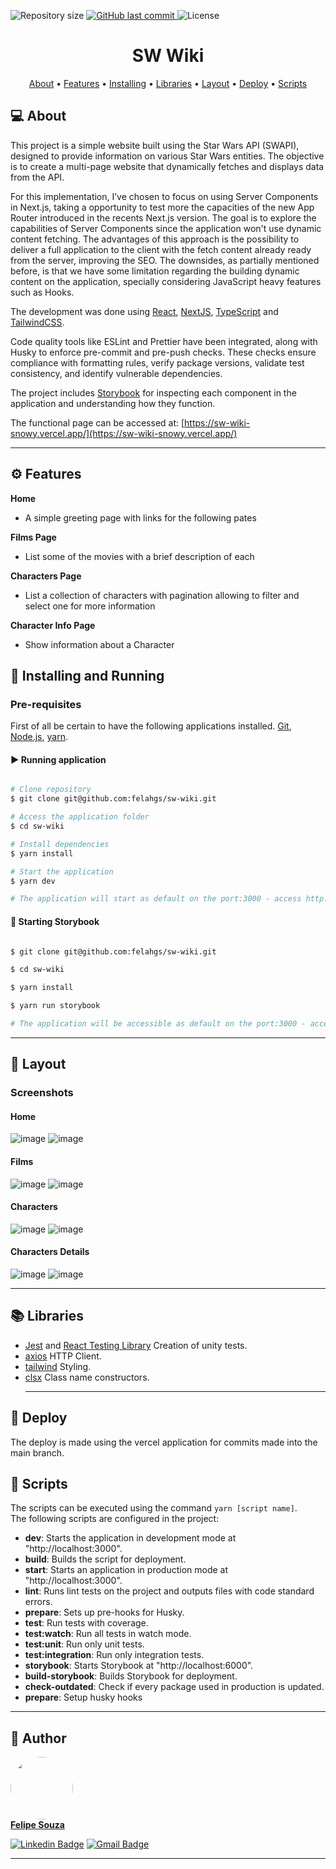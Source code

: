 <p align="left">

  <img alt="Repository size" src="https://img.shields.io/github/repo-size/felahgs/gamer-shop">

  <a href="https://github.com/tgmarinho/README-ecoleta/commits/master">
    <img alt="GitHub last commit" src="https://img.shields.io/github/last-commit/felahgs/gamer-shop">
  </a>
    
   <img alt="License" src="https://img.shields.io/badge/license-MIT-brightgreen">

</p>
<h1 align="center">
  SW Wiki
</h1>

<p align="center">
 <a href="#-about">About</a> •
 <a href="#%EF%B8%8F-features">Features</a> •
 <a href="#-installing-and-running">Installing</a> • 
 <a href="#-libraries">Libraries</a> • 
 <a href="#-layout">Layout</a> • 
 <a href="#-deploy">Deploy</a> • 
 <a href="#-scripts">Scripts</a> 
</p>

## 💻 About

This project is a simple website built using the Star Wars API (SWAPI), designed to provide information on various Star Wars entities. The objective is to create a multi-page website that dynamically fetches and displays data from the API.

For this implementation, I’ve chosen to focus on using Server Components in Next.js, taking a opportunity to test more the capacities of the new App Router introduced in the recents Next.js version. The goal is to explore the capabilities of Server Components since the application won't use dynamic content fetching. The advantages of this approach is the possibility to deliver a full application to the client with the fetch content already ready from the server, improving the SEO. The downsides, as partially mentioned before, is that we have some limitation regarding the building dynamic content on the application, specially considering JavaScript heavy features such as Hooks.

The development was done using [React](https://react.dev/), [NextJS](https://nextjs.org/docs), [TypeScript](https://www.typescriptlang.org/) and [TailwindCSS](https://tailwindcss.com/).

Code quality tools like ESLint and Prettier have been integrated, along with Husky to enforce pre-commit and pre-push checks. These checks ensure compliance with formatting rules, verify package versions, validate test consistency, and identify vulnerable dependencies.

The project includes [Storybook](https://storybook.js.org/) for inspecting each component in the application and understanding how they function.

The functional page can be accessed at: [https://sw-wiki-snowy.vercel.app/](https://sw-wiki-snowy.vercel.app/)

---

## ⚙️ Features

**Home**

- A simple greeting page with links for the following pates

**Films Page**

- List some of the movies with a brief description of each

**Characters Page**

- List a collection of characters with pagination allowing to filter and select one for more information

**Character Info Page**

- Show information about a Character

## 🚗 Installing and Running

### Pre-requisites

First of all be certain to have the following applications installed.
[Git](https://git-scm.com), [Node.js](https://nodejs.org/en/), [yarn](https://classic.yarnpkg.com/lang/en/docs/install/#debian-stable).

#### ▶️ Running application

```bash

# Clone repository
$ git clone git@github.com:felahgs/sw-wiki.git

# Access the application folder
$ cd sw-wiki

# Install dependencies
$ yarn install

# Start the application
$ yarn dev

# The application will start as default on the port:3000 - access http://localhost:3000
```

#### 🧭 Starting Storybook

```bash

$ git clone git@github.com:felahgs/sw-wiki.git

$ cd sw-wiki

$ yarn install

$ yarn run storybook

# The application will be accessible as default on the port:3000 - access  http://localhost:6006/

```

---

## 🎨 Layout

### Screenshots

#### Home

![image](https://github.com/user-attachments/assets/589332a6-dc73-4ef1-a31f-ad7e193279af)
![image](https://github.com/user-attachments/assets/bb86800f-6893-4d36-a9cd-db1335572081)

#### Films

![image](https://github.com/user-attachments/assets/5b1e1153-a366-4252-ad04-7a794ac75ea9)
![image](https://github.com/user-attachments/assets/92169da3-d735-48cf-9d2e-3ceca0a3b109)

#### Characters

![image](https://github.com/user-attachments/assets/79b6ed01-2668-450b-a2b7-a8364350fd20)
![image](https://github.com/user-attachments/assets/92ecd759-a3c5-436e-b98d-43979835df15)

#### Characters Details

![image](https://github.com/user-attachments/assets/53962009-f538-4cdd-9b65-9bfc31833efd)
![image](https://github.com/user-attachments/assets/a0b50fd0-fc93-4793-800f-e88f9096cbe4)

---

## 📚 Libraries

- [Jest](https://jestjs.io/pt-BR/) and [React Testing Library](https://testing-library.com/docs/react-testing-library/intro/) Creation of unity tests.
- [axios](https://axios-http.com/ptbr/docs/intro) HTTP Client.
- [tailwind](https://tailwindcss.com/) Styling.
- [clsx](https://www.npmjs.com/package/clsx) Class name constructors.
  ***

## 🚀 Deploy

The deploy is made using the vercel application for commits made into the main branch.

## 📜 Scripts

The scripts can be executed using the command `yarn [script name]`.  
The following scripts are configured in the project:

- **dev**: Starts the application in development mode at "http://localhost:3000".
- **build**: Builds the script for deployment.
- **start**: Starts an application in production mode at "http://localhost:3000".
- **lint**: Runs lint tests on the project and outputs files with code standard errors.
- **prepare**: Sets up pre-hooks for Husky.
- **test**: Run tests with coverage.
- **test:watch**: Run all tests in watch mode.
- **test:unit**: Run only unit tests.
- **test:integration**: Run only integration tests.
- **storybook**: Starts Storybook at "http://localhost:6000".
- **build-storybook**: Builds Storybook for deployment.
- **check-outdated**: Check if every package used in production is updated.
- **prepare**: Setup husky hooks

---

## 🐹 Author

<a href="https://https://github.com/felahgs">
 <img style="border-radius: 50%;" src="https://avatars.githubusercontent.com/felahgs" width="100px;" alt=""/>
 <br />
 <b>Felipe Souza</b></a>
 <br />

[![Linkedin Badge](https://img.shields.io/badge/-Felipe-blue?style=flat-square&logo=Linkedin&logoColor=white&link=https://www.linkedin.com/in/felipe-garcia-de-souza-aa9aa773/)](https://www.linkedin.com/in/felipe-garcia-de-souza-aa9aa773/)
[![Gmail Badge](https://img.shields.io/badge/-fgsouza93@gmail.com-c14438?style=flat-square&logo=Gmail&logoColor=white&link=mailto:fgsouza93@gmail.com)](mailto:fgsouza93@gmail.com)

---
